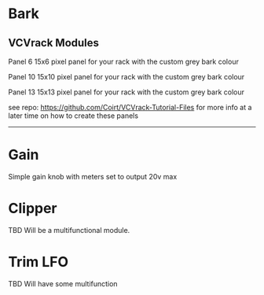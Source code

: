 # Bark
VCVrack Modules
---------
Panel 6
15x6 pixel panel for your rack with the custom grey bark colour

Panel 10
15x10 pixel panel for your rack with the custom grey bark colour

Panel 13
15x13 pixel panel for your rack with the custom grey bark colour

see repo: https://github.com/Coirt/VCVrack-Tutorial-Files for more info at a later time on how to create these panels 

---------

# Gain
Simple gain knob with meters set to output 20v max

# Clipper
TBD Will be a multifunctional module.

# Trim LFO
TBD Will have some multifunction
